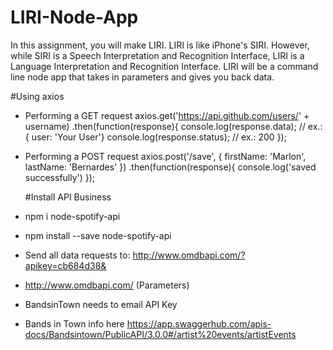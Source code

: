 # LIRI-Node-App
In this assignment, you will make LIRI. LIRI is like iPhone's SIRI. However, while SIRI is a Speech Interpretation and Recognition Interface, LIRI is a Language Interpretation and Recognition Interface. LIRI will be a command line node app that takes in parameters and gives you back data.

#Using axios
* Performing a GET request
axios.get('https://api.github.com/users/' + username)
  .then(function(response){
    console.log(response.data); // ex.: { user: 'Your User'}
    console.log(response.status); // ex.: 200
  });  

* Performing a POST request
axios.post('/save', { firstName: 'Marlon', lastName: 'Bernardes' })
  .then(function(response){
    console.log('saved successfully')
  });  

  #Install API Business
* npm i node-spotify-api
* npm install --save node-spotify-api

* Send all data requests to: http://www.omdbapi.com/?apikey=cb684d38&
* http://www.omdbapi.com/ (Parameters)
* BandsinTown needs to email API Key
* Bands in Town info here https://app.swaggerhub.com/apis-docs/Bandsintown/PublicAPI/3.0.0#/artist%20events/artistEvents

